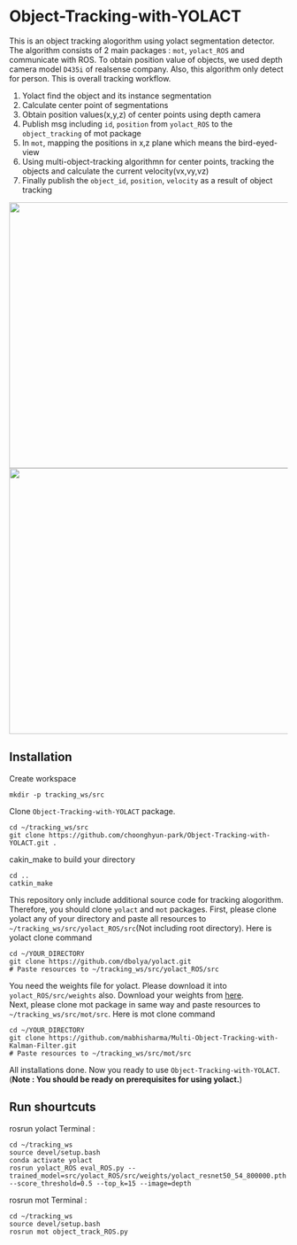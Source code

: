 # Object-Tracking-with-YOLACT
This is an object tracking alogorithm using yolact segmentation detector. The algorithm consists of 2 main packages : `mot`, `yolact_ROS` and communicate with ROS. To obtain position value of objects, we used depth camera model `D435i` of realsense company. Also, this algorithm only detect for person. This is overall tracking workflow.
1. Yolact find the object and its instance segmentation
2. Calculate center point of segmentations
3. Obtain position values(x,y,z) of center points using depth camera
4. Publish msg including `id`, `position` from `yolact_ROS` to the `object_tracking` of mot package
5. In `mot`, mapping the positions in x,z plane which means the bird-eyed-view
6. Using multi-object-tracking algorithmn for center points, tracking the objects and calculate the current velocity(vx,vy,vz)
7. Finally publish the `object_id`, `position`, `velocity` as a result of object tracking 

<img src = "https://user-images.githubusercontent.com/78340346/170453499-066a6601-f690-4bc3-9a71-6debc8962c33.png" width=640 height=480> 
<img src = "https://user-images.githubusercontent.com/78340346/170453504-63f05509-4b74-4953-b5af-d9297a352fd4.png" width=640 height=480>

## Installation
Create workspace
```Terminal
mkdir -p tracking_ws/src
```
Clone `Object-Tracking-with-YOLACT` package. 
```Terminal
cd ~/tracking_ws/src
git clone https://github.com/choonghyun-park/Object-Tracking-with-YOLACT.git .
```
cakin_make to build your directory
```Terminal
cd ..
catkin_make
```
This repository only include additional source code for tracking alogorithm. Therefore, you should clone `yolact` and `mot` packages.
First, please clone yolact any of your directory and paste all resources to `~/tracking_ws/src/yolact_ROS/src`(Not including root directory). Here is yolact clone command
```Terminal
cd ~/YOUR_DIRECTORY
git clone https://github.com/dbolya/yolact.git
# Paste resources to ~/tracking_ws/src/yolact_ROS/src
```
You need the weights file for yolact. Please download it into `yolact_ROS/src/weights` also. Download your weights from [here](https://github.com/dbolya/yolact). \
Next, please clone mot package in same way and paste resources to `~/tracking_ws/src/mot/src`. Here is mot clone command
```Terminal
cd ~/YOUR_DIRECTORY
git clone https://github.com/mabhisharma/Multi-Object-Tracking-with-Kalman-Filter.git
# Paste resources to ~/tracking_ws/src/mot/src
```
All installations done. Now you ready to use `Object-Tracking-with-YOLACT`. (**Note : You should be ready on prerequisites for using yolact.**)
## Run shourtcuts
rosrun yolact
Terminal :
```Terminal
cd ~/tracking_ws
source devel/setup.bash
conda activate yolact
rosrun yolact_ROS eval_ROS.py --trained_model=src/yolact_ROS/src/weights/yolact_resnet50_54_800000.pth --score_threshold=0.5 --top_k=15 --image=depth
```
rosrun mot
Terminal :
```
cd ~/tracking_ws
source devel/setup.bash
rosrun mot object_track_ROS.py 
```

